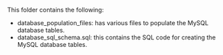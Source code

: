 This folder contains the following:  
- database_population_files: has various files to populate the MySQL database tables.  
- database_sql_schema.sql: this contains the SQL code for creating the MySQL database tables.